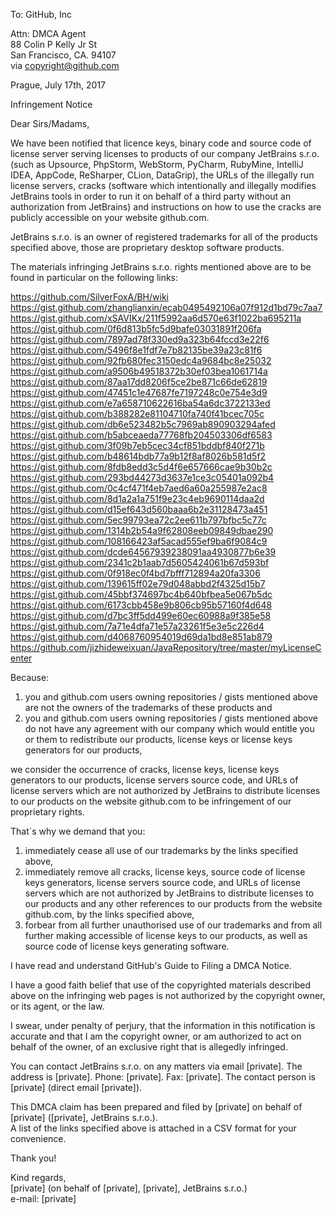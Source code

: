 To: GitHub, Inc

Attn: DMCA Agent  
88 Colin P Kelly Jr St   
San Francisco, CA. 94107  
via copyright@github.com  

Prague, July 17th, 2017

Infringement Notice

Dear Sirs/Madams,

We have been notified that licence keys, binary code and source code of license server serving licenses to products of our company JetBrains s.r.o. (such as
Upsource, PhpStorm, WebStorm, PyCharm, RubyMine, IntelliJ IDEA, AppCode, ReSharper, CLion, DataGrip), the URLs of the illegally run license servers,
cracks (software which intentionally and illegally modifies JetBrains tools in order to run it on behalf of a third party without an authorization from JetBrains)
and instructions on how to use the cracks are publicly accessible on your website github.com.

JetBrains s.r.o. is an owner of registered trademarks for all of the products specified above, those are proprietary desktop software products.

The materials infringing JetBrains s.r.o. rights mentioned above are to be found in particular on the following links:

https://github.com/SilverFoxA/BH/wiki  
https://gist.github.com/zhanglianxin/ecab0495492106a07f912d1bd79c7aa7  
https://gist.github.com/xSAVIKx/211f5992aa6d570e63f1022ba695211a  
https://gist.github.com/0f6d813b5fc5d9bafe03031891f206fa  
https://gist.github.com/7897ad78f330ed9a323b64fccd3e22f6  
https://gist.github.com/5496f8e1fdf7e7b82135be39a23c81f6  
https://gist.github.com/92fb680fec3150edc4a9684bc8e25032  
https://gist.github.com/a9506b49518372b30ef03bea1061714a  
https://gist.github.com/87aa17dd8206f5ce2be871c66de62819  
https://gist.github.com/47451c1e47687fe7197248c0e754e3d9  
https://gist.github.com/e7a658710622616ba54a6dc3722133ed  
https://gist.github.com/b388282e81104710fa740f41bcec705c  
https://gist.github.com/db6e523482b5c7969ab890903294afed 
https://gist.github.com/b5abceaeda77768fb204503306df6583  
https://gist.github.com/3f09b7eb5cec34cf851bddbf840f271b  
https://gist.github.com/b48614bdb77a9b12f8af8026b581d5f2  
https://gist.github.com/8fdb8edd3c5d4f6e657666cae9b30b2c  
https://gist.github.com/293bd44273d3637e1ce3c05401a092b4  
https://gist.github.com/0c4cf471f4eb7aed6a60a255987e2ac8  
https://gist.github.com/8d1a2a1a751f9e23c4eb9690114daa2d  
https://gist.github.com/d15ef643d560baaa6b2e31128473a451  
https://gist.github.com/5ec99793ea72c2ee611b797bfbc5c77c  
https://gist.github.com/1314b2b54a9f62808eeb09849dbae290  
https://gist.github.com/108166423af5acad555ef9ba6f9084c9  
https://gist.github.com/dcde64567939238091aa4930877b6e39  
https://gist.github.com/2341c2b1aab7d5605424061b67d593bf  
https://gist.github.com/0f918ec0f4bd7bfff712894a20fa3306  
https://gist.github.com/139615ff02e79d048abbd2f4325d15b7  
https://gist.github.com/45bbf374697bc4b640bfbea5e067b5dc  
https://gist.github.com/6173cbb458e9b806cb95b57160f4d648  
https://gist.github.com/d7bc3ff5dd499e60ec60988a9f385e58  
https://gist.github.com/7a71e4dfa71e57a23261f5e3e5c226d4  
https://gist.github.com/d4068760954019d69da1bd8e851ab879  
https://github.com/jizhideweixuan/JavaRepository/tree/master/myLicenseCenter

Because:  
1) you and github.com users owning repositories / gists mentioned above are not the owners of the
trademarks of these products and  
2) you and github.com users owning repositories / gists mentioned above do not have any agreement
with our company which would entitle you or them to redistribute our products, license keys or
license keys generators for our products,

we consider the occurrence of cracks, license keys, license keys generators to our products, license servers
source code, and URLs of license servers which are not authorized by JetBrains to distribute
licenses to our products on the website github.com to be infringement of our proprietary rights.

That´s why we demand that you:  
1) immediately cease all use of our trademarks by the links specified above,  
2) immediately remove all cracks, license keys, source code of license keys generators, license servers
source code, and URLs of license servers which are not authorized by JetBrains to distribute
licenses to our products and any other references to our products from the website github.com, by
the links specified above,  
3) forbear from all further unauthorised use of our trademarks and from all further making
accessible of license keys to our products, as well as source code of license keys generating software.

I have read and understand GitHub's Guide to Filing a DMCA Notice.

I have a good faith belief that use of the copyrighted materials described above on the infringing
web pages is not authorized by the copyright owner, or its agent, or the law.

I swear, under penalty of perjury, that the information in this notification is accurate and that I
am the copyright owner, or am authorized to act on behalf of the owner, of an exclusive right that
is allegedly infringed.

You can contact JetBrains s.r.o. on any matters via email [private]. The address is [private]. Phone: [private]. Fax: [private]. The contact person is [private] (direct email
[private]).

This DMCA claim has been prepared and filed by [private] on behalf of [private]
([private], JetBrains s.r.o.).  
A list of the links specified above is attached in a CSV format for your convenience.

Thank you!

Kind regards,  
[private] (on behalf of [private], [private], JetBrains s.r.o.)  
e-mail: [private]
